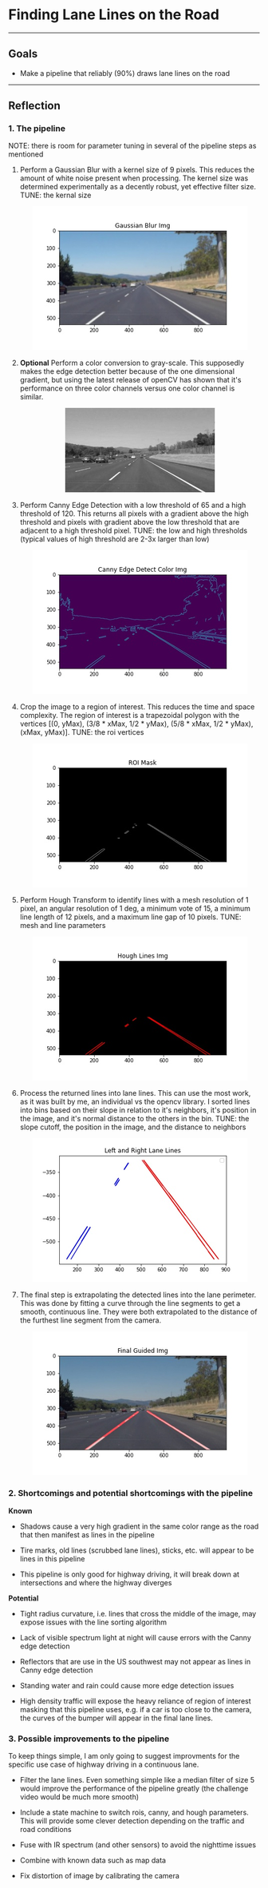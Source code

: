 # **Finding Lane Lines on the Road** 

---


## Goals
* Make a pipeline that reliably (90%) draws lane lines on the road

[//]: # (Image References)

[image1]: ./examples/grayscale.jpg "Grayscale"

---

## Reflection

### 1. The pipeline 

NOTE: there is room for parameter tuning in several of the pipeline steps as mentioned

1. Perform a Gaussian Blur with a kernel size of 9 pixels. This reduces the amount of white noise present when processing. The kernel size was determined experimentally as a decently robust, yet effective filter size. TUNE: the kernal size <p align="center"><img src="./outputImages/blurImage.jpg"></p>

2. **Optional** Perform a color conversion to gray-scale. This supposedly makes the edge detection better because of the one dimensional gradient, but using the latest release of openCV has shown that it's performance on three color channels versus one color channel is similar. <p align="center"><img src="./examples/grayscale.jpg"></p>

3. Perform Canny Edge Detection with a low threshold of 65 and a high threshold of 120. This returns all pixels with a gradient above the high threshold and pixels with gradient above the low threshold that are adjacent to a high threshold pixel. TUNE: the low and high thresholds (typical values of high threshold are 2-3x larger than low) <p align="center"><img src="./outputImages/cannyImg.jpg"></p>

4. Crop the image to a region of interest. This reduces the time and space complexity. The region of interest is a trapezoidal polygon with the vertices \[(0, yMax), (3/8 * xMax, 1/2 * yMax), (5/8 * xMax, 1/2 * yMax), (xMax, yMax)]. TUNE: the roi vertices <p align="center"><img src="./outputImages/roiImg.jpg"></p>


5. Perform Hough Transform to identify lines with a mesh resolution of 1 pixel, an angular resolution of 1 deg, a minimum vote of 15, a minimum line length of 12 pixels, and a maximum line gap of 10 pixels. TUNE: mesh and line parameters <p align="center"><img src="./outputImages/HoughLines.jpg"></p>

6. Process the returned lines into lane lines. This can use the most work, as it was built by me, an individual vs the opencv library. I sorted lines into bins based on their slope in relation to it's neighbors, it's position in the image, and it's normal distance to the others in the bin. TUNE: the slope cutoff, the position in the image, and the distance to neighbors <p align="center"><img src="./outputImages/LeftRightLanes.jpg"></p>

7. The final step is extrapolating the detected lines into the lane perimeter. This was done by fitting a curve through the line segments to get a smooth, continuous line. They were both extrapolated to the distance of the furthest line segment from the camera. <p align="center"><img src="./outputImages/FinalGuideImg.jpg"></p>


### 2. Shortcomings and potential shortcomings with the pipeline

**Known**

* Shadows cause a very high gradient in the same color range as the road that then manifest as lines in the pipeline
    
* Tire marks, old lines (scrubbed lane lines), sticks, etc. will appear to be lines in this pipeline

* This pipeline is only good for highway driving, it will break down at intersections and where the highway diverges

**Potential**

* Tight radius curvature, i.e. lines that cross the middle of the image, may expose issues with the line sorting algorithm

* Lack of visible spectrum light at night will cause errors with the Canny edge detection

* Reflectors that are use in the US southwest may not appear as lines in Canny edge detection

* Standing water and rain could cause more edge detection issues

* High density traffic will expose the heavy reliance of region of interest masking that this pipeline uses, e.g. if a car is too close to the camera, the curves of the bumper will appear in the final lane lines.


### 3. Possible improvements to the pipeline

To keep things simple, I am only going to suggest improvments for the specific use case of highway driving in a continuous lane.

* Filter the lane lines. Even something simple like a median filter of size 5 would improve the performance of the pipeline greatly (the challenge video would be much more smooth)

* Include a state machine to switch rois, canny, and hough parameters. This will provide some clever detection depending on the traffic and road conditions

* Fuse with IR spectrum (and other sensors) to avoid the nighttime issues

* Combine with known data such as map data

* Fix distortion of image by calibrating the camera
